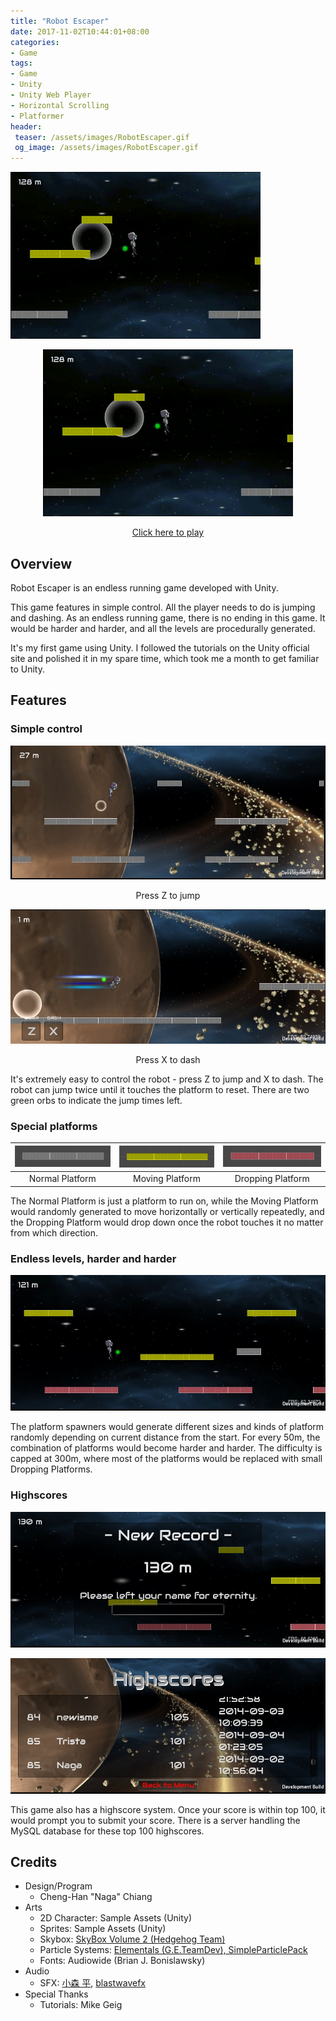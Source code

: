 ```yaml
---
title: "Robot Escaper"
date: 2017-11-02T10:44:01+08:00
categories:
- Game
tags:
- Game
- Unity
- Unity Web Player
- Horizontal Scrolling
- Platformer
header:
 teaser: /assets/images/RobotEscaper.gif
 og_image: /assets/images/RobotEscaper.gif
---
```


![](/assets/images/RobotEscaper.gif)
<p style="text-align: center;"><img src="/assets/images/RobotEscaper.gif" /></p>
<p style="text-align: center;"><a href="https://nagachiang.github.io/RobotEscaper" target="_blank">Click here to play</a></p>

## Overview

Robot Escaper is an endless running game developed with Unity.

This game features in simple control. All the player needs to do is jumping and dashing. As an endless running game, there is no ending in this game. It would be harder and harder, and all the levels are procedurally generated.

It's my first game using Unity. I followed the tutorials on the Unity official site and polished it in my spare time, which took me a month to get familiar to Unity.

## Features

### Simple control

![](/assets/images/RobotEscaper_1.jpg)
<p style="text-align: center;">Press Z to jump</p>

![](/assets/images/RobotEscaper_2.jpg)
<p style="text-align: center;">Press X to dash</p>

It's extremely easy to control the robot - press Z to jump and X to dash. The robot can jump twice until it touches the platform to reset. There are two green orbs to indicate the jump times left.

### Special platforms

| ![](/assets/images/RobotEscaper_3.jpg) | ![](/assets/images/RobotEscaper_4.jpg) | ![](/assets/images/RobotEscaper_5.jpg) |
|:-:|:-:|:-:|
| Normal Platform | Moving Platform | Dropping Platform |

The Normal Platform is just a platform to run on, while the Moving Platform would randomly generated to move horizontally or vertically repeatedly, and the Dropping Platform would drop down once the robot touches it no matter from which direction.

### Endless levels, harder and harder

![](/assets/images/RobotEscaper_6.jpg)

The platform spawners would generate different sizes and kinds of platform randomly depending on current distance from the start. For every 50m, the combination of platforms would become harder and harder. The difficulty is capped at 300m, where most of the platforms would be replaced with small Dropping Platforms.

### Highscores

![](/assets/images/RobotEscaper_7.jpg)

![](/assets/images/RobotEscaper_8.jpg)

This game also has a highscore system. Once your score is within top 100, it would prompt you to submit your score. There is a server handling the MySQL database for these top 100 highscores.

## Credits

- Design/Program
    - Cheng-Han "Naga" Chiang
- Arts
    - 2D Character: Sample Assets (Unity) 
    - Sprites: Sample Assets (Unity)
    - Skybox: [SkyBox Volume 2 (Hedgehog Team)](https://www.assetstore.unity3d.com/en/#!/content/3392)
    - Particle Systems: [Elementals (G.E.TeamDev), SimpleParticlePack](https://www.assetstore.unity3d.com/en/#!/content/11158)
    - Fonts: Audiowide (Brian J. Bonislawsky)
- Audio
    - SFX: [小森 平](http://taira-komori.jpn.org/freesoundtw.html), [blastwavefx](http://www.freesfx.co.uk/)
- Special Thanks
    - Tutorials: Mike Geig
